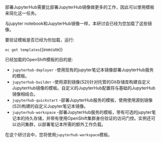 部署JupyterHub需要比部署JupyterHub镜像做更多的工作，因此可以使用模板来简化这一任务。

与jupyter notebook和JupyterHub镜像一样，本研讨会已经为您加载了这些镜像。

要验证模板是否已经为你加载，运行:

``oc get templates``{{execute}}

已经加载的OpenShift模板的目的是:

* `jupyterhub-deployer` -使用现有的jupyter笔记本镜像部署JupyterHub服务的模板。
* `jupyterhub-builder` -使用源到镜像(S2I)针对托管的Git存储库构建自定义JupyterHub镜像的模板。自定义的JupyterHub配置将与基础的JupyterHub镜像相结合。
* `jupyterhub-quickstart` -部署JupyterHub服务的模板，使用使用源到镜像(S2I)构建的自定义Jupyter笔记本镜像。
* `jupyterhub-workspace` -部署JupyterHub服务的模板，带有可选的jupyter笔记本的持久存储，并带有使用OpenShift集群身份验证的访问门控。实例还可以访问集群，以部署笔记本所需的额外工作负载。

在这个研讨会中，您将使用``jupyterhub-workspace``模板。
